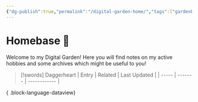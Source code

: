 ```yaml
---
{"dg-publish":true,"permalink":"/digital-garden-home/","tags":["gardenEntry"]}
---
```


# Homebase 🚀

Welcome to my Digital Garden! Here you will find notes on my active hobbies and some archives which might be useful to you!

>[!swords] Daggerheart
> | Entry | Related | Last Updated |
> | ----- | ------- | ------------ |
> 
{ .block-language-dataview}
